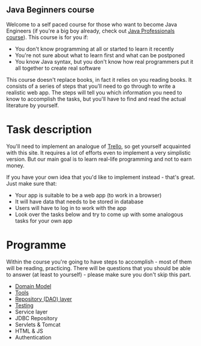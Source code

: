 Java Beginners course
---

Welcome to a self paced course for those who want to become Java Engineers (if you're a big boy already, 
check out [Java Professionals course](https://github.com/qala-io/java-course)). This course is for you if:

* You don't know programming at all or started to learn it recently
* You're not sure about what to learn first and what can be postponed
* You know Java syntax, but you don't know how real programmers put it all together to create real software

This course doesn't replace books, in fact it relies on you reading books. It consists of a series of 
steps that you'll need to go through to write a realistic web app. The steps will tell you which information you
need to know to accomplish the tasks, but you'll have to find and read the actual literature by yourself. 

# Task description

You'll need to implement an analogue of [Trello](https://trello.com), so get yourself acquainted with this site. 
It requires a lot of efforts even to implement a very simplistic version. But our main goal is to learn 
real-life programming and not to earn money. 

If you have your own idea that you'd like to implement instead - that's great. Just make sure that:

* Your app is suitable to be a web app (to work in a browser)
* It will have data that needs to be stored in database
* Users will have to log in to work with the app
* Look over the tasks below and try to come up with some analogous tasks for your own app

# Programme

Within the course you're going to have steps to accomplish - most of them will be reading, practicing. There will be 
questions that you should be able to answer (at least to yourself) - please make sure you don't skip this part.

* [Domain Model](./docs/programme/java-basics.md)
* [Tools](./docs/programme/tools.md)
* [Repository (DAO) layer](./docs/programme/repository-layer.md)
* [Testing](./docs/programme/testing.md)
* Service layer
* JDBC Repository
* Servlets & Tomcat
* HTML & JS
* Authentication